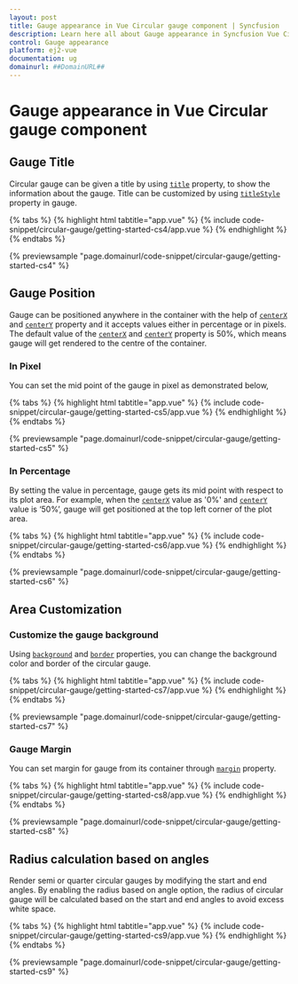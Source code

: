```yaml
---
layout: post
title: Gauge appearance in Vue Circular gauge component | Syncfusion
description: Learn here all about Gauge appearance in Syncfusion Vue Circular gauge component of Syncfusion Essential JS 2 and more.
control: Gauge appearance 
platform: ej2-vue
documentation: ug
domainurl: ##DomainURL##
---
```


# Gauge appearance in Vue Circular gauge component

## Gauge Title

Circular gauge can be given a title by using [`title`](https://ej2.syncfusion.com/vue/documentation/api/circular-gauge/#title-string) property, to show the information about the gauge.
Title can be customized by using [`titleStyle`](https://ej2.syncfusion.com/vue/documentation/api/circular-gauge/#titlestyle-fontmodel) property in gauge.

{% tabs %}
{% highlight html tabtitle="app.vue" %}
{% include code-snippet/circular-gauge/getting-started-cs4/app.vue %}
{% endhighlight %}
{% endtabs %}
        
{% previewsample "page.domainurl/code-snippet/circular-gauge/getting-started-cs4" %}

## Gauge Position

<!-- markdownlint-disable MD036 -->

Gauge can be positioned anywhere in the container with the help of
[`centerX`](https://ej2.syncfusion.com/vue/documentation/api/circular-gauge/#centerx-string) and
[`centerY`](https://ej2.syncfusion.com/vue/documentation/api/circular-gauge/#centery-string)
property and it accepts values either in percentage or in pixels.
The default value of the [`centerX`](https://ej2.syncfusion.com/vue/documentation/api/circular-gauge/#centerx-string) and
[`centerY`](https://ej2.syncfusion.com/vue/documentation/api/circular-gauge/#centery-string) property is 50%, which means gauge will get rendered to the centre of the container.

### In Pixel

You can set the mid point of the gauge in pixel as demonstrated below,

{% tabs %}
{% highlight html tabtitle="app.vue" %}
{% include code-snippet/circular-gauge/getting-started-cs5/app.vue %}
{% endhighlight %}
{% endtabs %}
        
{% previewsample "page.domainurl/code-snippet/circular-gauge/getting-started-cs5" %}

### In Percentage

By setting the value in percentage, gauge gets its mid point with respect to its plot area.
For example, when the [`centerX`](https://ej2.syncfusion.com/vue/documentation/api/circular-gauge/#centerx-string)
value as '0%' and [`centerY`](https://ej2.syncfusion.com/vue/documentation/api/circular-gauge/#centery-string) value is ‘50%’, gauge will get positioned at the top left corner of the plot area.

{% tabs %}
{% highlight html tabtitle="app.vue" %}
{% include code-snippet/circular-gauge/getting-started-cs6/app.vue %}
{% endhighlight %}
{% endtabs %}
        
{% previewsample "page.domainurl/code-snippet/circular-gauge/getting-started-cs6" %}

## Area Customization

### Customize the gauge background

Using [`background`](https://ej2.syncfusion.com/vue/documentation/api/circular-gauge/#background-string) and
[`border`](https://ej2.syncfusion.com/vue/documentation/api/circular-gauge/#border-bordermodel) properties, you can change the background color and border of the circular gauge.

{% tabs %}
{% highlight html tabtitle="app.vue" %}
{% include code-snippet/circular-gauge/getting-started-cs7/app.vue %}
{% endhighlight %}
{% endtabs %}
        
{% previewsample "page.domainurl/code-snippet/circular-gauge/getting-started-cs7" %}

### Gauge Margin

You can set margin for gauge from its container through
[`margin`](https://ej2.syncfusion.com/vue/documentation/api/circular-gauge/#margin-marginmodel) property.

{% tabs %}
{% highlight html tabtitle="app.vue" %}
{% include code-snippet/circular-gauge/getting-started-cs8/app.vue %}
{% endhighlight %}
{% endtabs %}
        
{% previewsample "page.domainurl/code-snippet/circular-gauge/getting-started-cs8" %}

## Radius calculation based on angles

Render semi or quarter circular gauges by modifying the start and end angles. By enabling the radius based on angle option, the radius of circular gauge will be calculated based on the start and end angles to avoid excess white space.

{% tabs %}
{% highlight html tabtitle="app.vue" %}
{% include code-snippet/circular-gauge/getting-started-cs9/app.vue %}
{% endhighlight %}
{% endtabs %}
        
{% previewsample "page.domainurl/code-snippet/circular-gauge/getting-started-cs9" %}